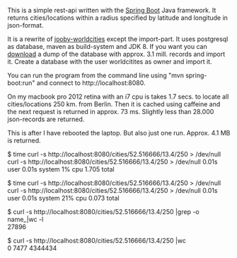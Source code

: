 This is a simple rest-api written with the [Spring Boot][3] Java framework. It returns cities/locations within a radius
specified by latitude and longitude in json-format.

It is a rewrite of [jooby-worldcities][2] except the import-part. It uses postgresql as database, maven as build-system
and JDK 8. If you want you can [download][1] a dump of the database with approx. 3.1 mill. records and import it.
Create a database with the user worldcitites as owner and import it.

You can run the program from the command line using "mvn spring-boot:run" and connect to http://localhost:8080.

On my macbook pro 2012 retina with an i7 cpu is takes 1.7 secs. to locate all cities/locations 250 km. from Berlin. Then it is cached using caffeine and the next request is returned in approx. 73 ms. Slightly less than 28.000 json-records are returned.

This is after I have rebooted the laptop. But also just one run. Approx. 4.1 MB is returned.

$ time curl -s http://localhost:8080/cities/52.516666/13.4/250 > /dev/null<br />
curl -s http://localhost:8080/cities/52.516666/13.4/250 > /dev/null  0.01s user 0.01s system 1% cpu 1.705 total

$ time curl -s http://localhost:8080/cities/52.516666/13.4/250 > /dev/null<br />
curl -s http://localhost:8080/cities/52.516666/13.4/250 > /dev/null  0.01s user 0.01s system 21% cpu 0.073 total

$ curl -s http://localhost:8080/cities/52.516666/13.4/250 |grep -o name_|wc -l<br />
27896

$ curl -s http://localhost:8080/cities/52.516666/13.4/250 |wc<br />
0    7477 4344434

[1]: https://dl.dropboxusercontent.com/u/2729115/worldcities.zip
[2]: https://github.com/kometen/jooby-worldcities
[3]: https://projects.spring.io/spring-boot/
